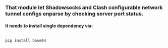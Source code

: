 ### That module let Shadowsocks and Clash configurable network tunnel configs enparse by checking server port status.
#### It needs to install single dependency via:



```python

pip install base64
```

